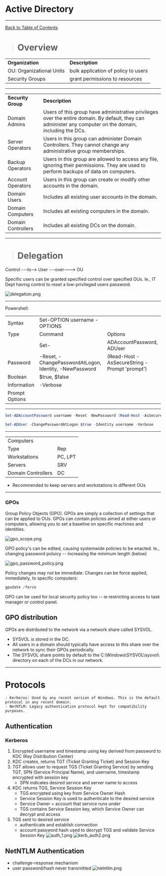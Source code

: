 # Active Directory

---

[Back to Table of Contents](../cysec)

># Overview

|     |     |
| --- | --- |
| **Organization** | **Description**|
|OU: Organizational Units | bulk application of policy to users |
|Security Groups | grant permissions to resources |


---



|     |     |
| --- | --- |
| **Security Group** | **Description** |
| Domain Admins | Users of this group have administrative privileges over the entire domain. By default, they can administer any computer on the domain, including the DCs. |
| Server Operators | Users in this group can administer Domain Controllers. They cannot change any administrative group memberships. |
| Backup Operators | Users in this group are allowed to access any file, ignoring their permissions. They are used to perform backups of data on computers. |
| Account Operators | Users in this group can create or modify other accounts in the domain. |
| Domain Users | Includes all existing user accounts in the domain. |
| Domain Computers | Includes all existing computers in the domain. |
| Domain Controllers | Includes all existing DCs on the domain. |



----

># Delegation

Control ---to--> User ---over---> OU

Specific users can be granted specified control over specified OUs.
Ie., IT Dept having control to reset a low-privileged users password. 

![delegation.png](../cs_img_dir/4629c99be6454098a9bb520635239f04.png)

---

Powershell:

|  |   | |
| --- | --- | --- |
| Syntax | Set-OPTION username -OPTIONS |
| Type |Command | Options |
|      |Set- | ADAccountPassword, ADUser |
| Password    | -Reset, -ChangePasswordAtLogon, Identity, -NewPassword | (Read-Host -AsSecureString - Prompt 'prompt') |
| Boolean  | $true, $false | |
| Information | -Verbose | | 
| Prompt Options | 

---

```powershell
Set-ADAccountPassword username -Reset -NewPassword (Read-Host -AsSecureString -Prompt 'New Password') -Verbose
```


```powershell
Set-ADUser -ChangePasswordAtLogon $true -Identity username -Verbose
```


---

|  |  |
| ---| ---|
| Computers | |
| Type    | Rep |
| Workstations | PC, LPT |
| Servers | SRV |
| Domain Controllers | DC |


- Recommended to keep servers and workstations in different OUs
---
### GPOs
Group Policy Objects (GPO). GPOs are simply a collection of settings that can be applied to OUs. GPOs can contain policies aimed at either users or computers, allowing you to set a baseline on specific machines and identities.

![gpo_scope.png](../cs_img_dir/0ce159f5278246a89b5b3f9544971e4b.png)

GPO policy's can be edited, causing systemwide policies to be enacted.
Ie., changing password poluicy -- increasing the minimum length (below)

![gpo_password_policy.png](../cs_img_dir/7772e5f9fce546d8881f55c17b18f0b3.png)

Policy changes may not be immediate. Changes can be force applied, immediately, to specific computers:

```powershell
gpudate /force 
```

GPO can be used for local security policy too -- ie restricting access to task manager or control panel. 

## GPO distribution

GPOs are distributed to the network via a network share called SYSVOL.

- SYSVOL is stored in the DC. 
- All users in a domain should typically have access to this share over the network to sync their GPOs periodically. 
- The SYSVOL share points by default to the C:\Windows\SYSVOL\sysvol\ directory on each of the DCs in our network.

---
# Protocols

    - Kerberos: Used by any recent version of Windows. This is the default protocol in any recent domain.
    - NetNTLM: Legacy authentication protocol kept for compatibility purposes.
	

## Authentication
### Kerberos

1. Encrypted username and timestamp using key derived from password to KDC (Key Distribution Center)
2. KDC creates, returns TGT (Ticket Granting Ticket) and Session Key
3. TGT allows user to request TGS (Ticket Granting Service) by sending TGT, SPN (Service Principal Name), and username, timestamp encrypted with session key 
	 - SPN indicates desired service and server name to access
4. KDC returns TGS, Service Session Key
	- TGS encrypted using key from Service Owner Hash
	- Service Session Key is used to authenticate to the desired service
	- Service Owner = account that service runs under
	- TGS contains Service Session key, which Service Owner can decrypt and access
6. TGS sent to desired service
	- authenticate and establish connection
	- account password hash used to decrypt TGS and validate Service Session Key 
![auth_1.png](../cs_img_dir/f79a5f06d53d4396a7028e450ba47339.png)
![kerb_auth2.png](../cs_img_dir/0649ff944923402fa106145ff52c5682.png)


## NetNTLM Authentication
- challenge-response mechanism
- user password/hash never transmitted
![netntlm.png](../cs_img_dir/94751f064e7c4dc8851a73aa9afb3514.png)

